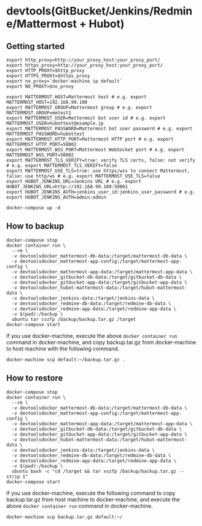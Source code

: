 # devtools(GitBucket/Jenkins/Redmine/Mattermost + Hubot)

## Getting started

```shell
export http_proxy=http://your_proxy_host:your_proxy_port/
export https_proxy=http://your_proxy_host:your_proxy_port/
export HTTP_PROXY=$http_proxy
export HTTPS_PROXY=$https_proxy
export no_proxy=`docker-machine ip default`
export NO_PROXY=$no_proxy

export MATTERMOST_HOST=Mattermost host # e.g. export MATTERMOST_HOST=192.168.99.100
export MATTERMOST_GROUP=Mattermost group # e.g. export MATTERMOST_GROUP=mmtest1
export MATTERMOST_USER=Mattermost bot user id # e.g. export MATTERMOST_USER=hubottest@example.jp
export MATTERMOST_PASSWORD=Mattermost bot user password # e.g. export MATTERMOST_PASSWORD=hubottest
export MATTERMOST_HTTP_PORT=Mattermost HTTP port # e.g. export MATTERMOST_HTTP_PORT=50002
export MATTERMOST_WSS_PORT=Mattermost WebSocket port # e.g. export MATTERMOST_WSS_PORT=50002
export MATTERMOST_TLS_VERIFY=true: verify TLS certs, false: not verify # e.g. export MATTERMOST_TLS_VERIFY=false
export MATTERMOST_USE_TLS=true: use https/wss to connect Mattermost, false: use http/ws # e.g. export MATTERMOST_USE_TLS=false
export HUBOT_JENKINS_URL=Jenkins URL # e.g. export HUBOT_JENKINS_URL=http://192.168.99.100:50001
export HUBOT_JENKINS_AUTH=jenkins_user_id:jenkins_user_password # e.g. export HUBOT_JENKINS_AUTH=admin:admin

docker-compose up -d
```

## How to backup
```shell
docker-compose stop
docker container run \
  --rm \
  -v devtoolsdocker_mattermost-db-data:/target/mattermost-db-data \
  -v devtoolsdocker_mattermost-app-config:/target/mattermost-app-config \
  -v devtoolsdocker_mattermost-app-data:/target/mattermost-app-data \
  -v devtoolsdocker_gitbucket-db-data:/target/gitbucket-db-data \
  -v devtoolsdocker_gitbucket-app-data:/target/gitbucket-app-data \
  -v devtoolsdocker_hubot-mattermost-data:/target/hubot-mattermost-data \
  -v devtoolsdocker_jenkins-data:/target/jenkins-data \
  -v devtoolsdocker_redmine-db-data:/target/redmine-db-data \
  -v devtoolsdocker_redmine-app-data:/target/redmine-app-data \
  -v $(pwd):/backup \
  ubuntu tar cvzfp /backup/backup.tar.gz /target
docker-compose start
```

If you use docker-machine, execute the above `docker container run` command in docker-machine, and copy backup.tar.gz from docker-machine to host machine with the following command.

```shell
docker-machine scp default:~/backup.tar.gz .
```

## How to restore
```shell
docker-compose stop
docker container run \
  --rm \
  -v devtoolsdocker_mattermost-db-data:/target/mattermost-db-data \
  -v devtoolsdocker_mattermost-app-config:/target/mattermost-app-config \
  -v devtoolsdocker_mattermost-app-data:/target/mattermost-app-data \
  -v devtoolsdocker_gitbucket-db-data:/target/gitbucket-db-data \
  -v devtoolsdocker_gitbucket-app-data:/target/gitbucket-app-data \
  -v devtoolsdocker_hubot-mattermost-data:/target/hubot-mattermost-data \
  -v devtoolsdocker_jenkins-data:/target/jenkins-data \
  -v devtoolsdocker_redmine-db-data:/target/redmine-db-data \
  -v devtoolsdocker_redmine-app-data:/target/redmine-app-data \
  -v $(pwd):/backup \
  ubuntu bash -c "cd /target && tar xvzfp /backup/backup.tar.gz --strip 1"
docker-compose start
```

If you use docker-machine, execute the following command to copy backup.tar.gz from host machine to docker-machine, and execute the above `docker container run` command in docker-machine.

```shell
docker-machine scp backup.tar.gz default:~/
```

